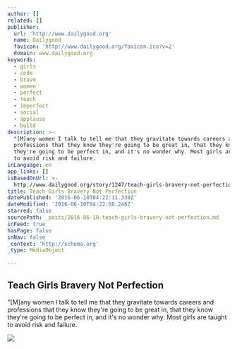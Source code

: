 ```yaml
---
author: []
related: []
publisher:
  url: 'http://www.dailygood.org'
  name: Dailygood
  favicon: 'http://www.dailygood.org/favicon.ico?v=2'
  domain: www.dailygood.org
keywords:
  - girls
  - code
  - brave
  - women
  - perfect
  - teach
  - imperfect
  - social
  - applause
  - build
description: >-
  "[M]any women I talk to tell me that they gravitate towards careers and
  professions that they know they're going to be great in, that they know
  they're going to be perfect in, and it's no wonder why. Most girls are taught
  to avoid risk and failure.
inLanguage: en
app_links: []
isBasedOnUrl: >-
  http://www.dailygood.org/story/1247/teach-girls-bravery-not-perfection-ted-com/
title: Teach Girls Bravery Not Perfection
datePublished: '2016-06-10T04:22:11.338Z'
dateModified: '2016-06-10T04:22:08.246Z'
starred: false
sourcePath: _posts/2016-06-10-teach-girls-bravery-not-perfection.md
inFeed: true
hasPage: false
inNav: false
_context: 'http://schema.org'
_type: MediaObject

---
```

<article style=""><h1>Teach Girls Bravery Not Perfection</h1><p>"[M]any women I talk to tell me that they gravitate towards careers and professions that they know they're going to be great in, that they know they're going to be perfect in, and it's no wonder why. Most girls are taught to avoid risk and failure.</p><img src="http://www.dailygood.org/images/home/350/upload/6679.jpg" /></article>